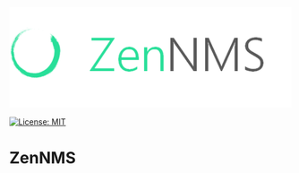 
<p align="center"><img alt="ZenNMS" src="img/logo.png"></p>

[![License: MIT](https://img.shields.io/badge/License-MIT-yellow.svg)](https://opensource.org/licenses/MIT)

# ZenNMS
